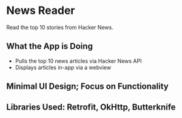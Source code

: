 # News Reader
Read the top 10 stories from Hacker News.

## What the App is Doing
- Pulls the top 10 news articles via Hacker News API
- Displays articles in-app via a webview

## Minimal UI Design; Focus on Functionality

## Libraries Used: Retrofit, OkHttp, Butterknife


